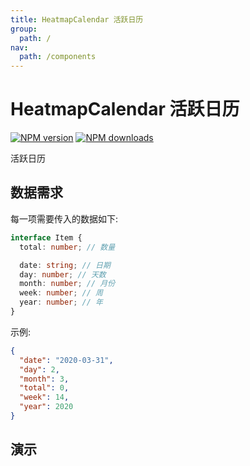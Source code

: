 ```yaml
---
title: HeatmapCalendar 活跃日历
group:
  path: /
nav:
  path: /components
---
```


# HeatmapCalendar 活跃日历

[![NPM version][version-image]][version-url] [![NPM downloads][download-image]][download-url]

[version-image]: http://img.shields.io/npm/v/@arvinxu/heatmap-calendar.svg?color=deepgreen&label=latest
[version-url]: http://npmjs.org/package/@arvinxu/heatmap-calendar
[download-image]: https://img.shields.io/npm/dm/@arvinxu/heatmap-calendar.svg
[download-url]: https://github.com/arvinxx/components/tree/master/packages/heatmap-calendar

活跃日历

## 数据需求

每一项需要传入的数据如下:

```typescript
interface Item {
  total: number; // 数量

  date: string; // 日期
  day: number; // 天数
  month: number; // 月份
  week: number; // 周
  year: number; // 年
}
```

示例:

```json
{
  "date": "2020-03-31",
  "day": 2,
  "month": 3,
  "total": 0,
  "week": 14,
  "year": 2020
}
```

## 演示

<code src='../demos/Demo.tsx' />

<API src='./index.tsx'></API>
